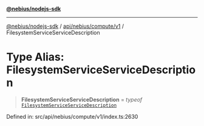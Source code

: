 [**@nebius/nodejs-sdk**](../../../../../README.md)

---

[@nebius/nodejs-sdk](../../../../../README.md) / [api/nebius/compute/v1](../README.md) / FilesystemServiceServiceDescription

# Type Alias: FilesystemServiceServiceDescription

> **FilesystemServiceServiceDescription** = _typeof_ [`FilesystemServiceServiceDescription`](../variables/FilesystemServiceServiceDescription.md)

Defined in: src/api/nebius/compute/v1/index.ts:2630
